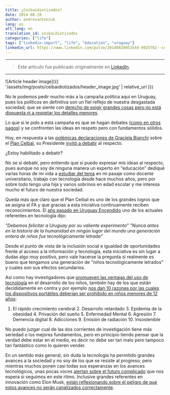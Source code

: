 ```yaml
---
title: ¿Ceibaidiotizados?
date: 2014-08-28
author: andresantoniuk
lang: es
alt_lang: en
translation_id: ceibaidiotizados
categories: ["life"]
tags: ["linkedin-import", "life", "education", "uruguay"]
linkedin_url: https://www.linkedin.com/pulse/20140828053544-9925762--ceibaidiotizados
---
```


---

> Este artículo fue publicado originalmente en [LinkedIn](https://www.linkedin.com/pulse/20140828053544-9925762--ceibaidiotizados).

---

![Article header image]({{ '/assets/img/posts/ceibaidiotizados/header_image.jpg' | relative_url }})

No le podemos pedir mucho más a la campaña política aquí en Uruguay, pues los políticos en definitiva son un fiel reflejo de nuestra desgastada sociedad; que se siente con [derecho de exigir grandes cosas pero no está dispuesta ni a respetar los detalles menores](http://www.montevideo.com.uy/auc.aspx?245248,245,1391).

Lo que si le pido a esta campaña es que se hagan debates ([como en otros pagos](http://www.espectador.com/internacionales/298711/marina-silva-propone-un-gobierno-multisectorial-y-abierto)) y se confronten las ideas en respeto pero con fundamentos sólidos.

Hoy, en respuesta a las [polémicas declaraciones de Graciela Bianchi](http://www.elobservador.com.uy/noticia/286436/darle-una-computadora-a-un-nino-de-1er-ano-le-impide-razonar/) sobre el [Plan Ceibal](http://www.ceibal.edu.uy/), su Presidente [invitó a debatir](https://twitter.com/mbrechner/status/504773364204851200) al respecto.

¿Estoy habilitado a debatir?

No se si debatir, pero entiendo que sí puedo expresar mis ideas al respecto, pues aunque no soy de ninguna manera un experto en "educación" dediqué varias horas de mi vida a [estudiar del tema](http://ie.ort.edu.uy/) en mi pasaje como docente universitario, trabajo con tecnología desde hace muchos años, pero por sobre todo tengo una hija y varios sobrinos en edad escolar y me interesa mucho el futuro de nuestra sociedad.

Queda más que claro que el Plan Ceibal es uno de los grandes logros que se asigna el FA y que gracias a esta iniciativa continuamente reciben reconocimientos. El [año pasado en Uruguay Encendido](https://www.facebook.com/andres.antoniuk/posts/350547388382434) uno de los actuales referentes en tecnología dijo:

*"Debemos felicitar a Uruguay por su valiente experimento" "Nunca antes en la historia de la humanidad en ningún lugar del mundo una generación entera de niños fue tecnológicamente letrada"*

Desde el punto de vista de la inclusión social e igualdad de oportunidades frente al acceso a la información y tecnología, esta iniciativa es sin lugar a dudas algo muy positivo, pero vale hacerse la pregunta si realmente es bueno que tengamos una generación de "niños tecnológicamente letrados" y cuales son sus efectos secundarios.

Así como hay investigadores que [promueven las ventajas del uso de tecnología](http://www.education.com/reference/article/technology-enhance-children-development/) en el desarrollo de los niños, también hay de los que están decididamente en contra y por ejemplo [nos dan 10 razones por las cuales los dispositivos portátiles deberían ser prohibido en niños menores de 12 años](http://www.huffingtonpost.com/cris-rowan/10-reasons-why-handheld-devices-should-be-banned_b_4899218.html):

1. El rápido crecimiento cerebral 2. Desarrollo retardado 3. Epidemia de la obesidad 4. Privación del sueño 5. Enfermedad Mental 6. Agresión 7. Demencia digital 8. Adicciones 9. Emisión de radiación 10. Insostenible

No puedo juzgar cual de las dos corrientes de investigación tiene más seriedad o los mejores fundamentos, pero en principio tiendo pensar que la verdad debe estar en el medio, es decir no debe ser tan malo pero tampoco tan fantástico como lo quieren vender.

En un sentido más general, sin duda la tecnología ha permitido grandes avances a la sociedad y no soy de los que se resiste al progreso; pero mientras muchos ponen casi todas sus esperanzas en los avances tecnológicos, unas pocas voces [alertan sobre el futuro complicado](http://bits.blogs.nytimes.com/2014/07/05/they-have-seen-the-future-of-the-internet-and-it-is-dark/) que nos espera si seguimos en este ritmo. Inclusive grandes referentes en innovación como Elon Musk, [están reflexionando sobre el peligro de que estos avances no serán canalizados correctamente](http://www.independent.co.uk/life-style/gadgets-and-tech/elon-musk-says-artificial-intelligence-is-more-dangerous-than-nukes-9648732.html).